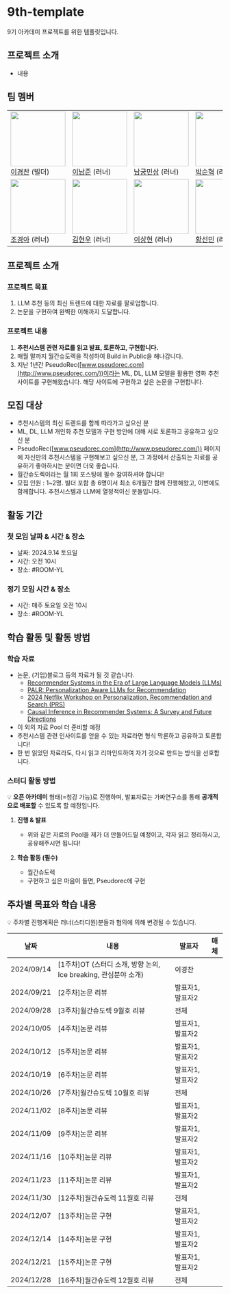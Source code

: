 # 9th-template
9기 아카데미 프로젝트를 위한 템플릿입니다.

## 프로젝트 소개
- 내용

## 팀 멤버
|    |  |   |    |
|---|------|-------|---------|
|   <img src = "https://github.com/user-attachments/assets/5567869c-f388-48bf-a023-f3593adee756" width="128px;"/> <br/> [이경찬](https://github.com/kyeongchan92) (빌더)  |  <img src = "https://github.com/user-attachments/assets/2d8f46c8-f9ad-46c9-a38e-40bedbd327bf" width="128px;"/> <br/> [이남준](https://github.com/dlskawns) (러너)  | <img src = "https://github.com/user-attachments/assets/89dcbbbc-0929-4f58-b6a9-c8db5f6825a1" width="128px;"/> <br/> [남궁민상](https://github.com/wholmesian) (러너)  |  <img src = "https://github.com/user-attachments/assets/ac295666-9ef3-4386-8f7e-5bd64b4ad40c" width="128px;"/> <br/> [박순혁](https://github.com/soonhp) (러너)  |
|  <img src = "https://github.com/user-attachments/assets/44bf7f06-eabb-4415-a5b9-f3520c1b5cdf)" width="128px;"/> <br/> [조경아](https://github.com/Choah) (러너)  |  <img src = "https://github.com/user-attachments/assets/28fade68-faf6-43c6-9ead-50b9e54311d2" width="128px;"/> <br/> [김현우](https://github.com/choco9966) (러너)|  <img src = "" width="128px;"/> <br/> [이상현]() (러너) |  <img src = "" width="128px;"/> <br/> [황선민]() (러너)  |

## 프로젝트 소개

### 프로젝트 목표
1. LLM 추천 등의 최신 트렌드에 대한 자료를 팔로업합니다.
2. 논문을 구현하여 완벽한 이해까지 도달합니다.

### 프로젝트 내용
1. **추천시스템 관련 자료를 읽고 발표, 토론하고, 구현합니다.**
2. 매월 말까지 월간슈도렉을 작성하여 Build in Public을 해나갑니다.
3. 지난 1년간 PseudoRec([www.pseudorec.com](http://www.pseudorec.com/))이라는 ML, DL, LLM 모델을 활용한 영화 추천 사이트를 구현해왔습니다. 해당 사이트에 구현하고 싶은 논문을 구현합니다.

## 모집 대상
- 추천시스템의 최신 트렌드를 함께 따라가고 싶으신 분
- ML, DL, LLM 개인화 추천 모델과 구현 방안에 대해 서로 토론하고 공유하고 싶으신 분
- PseudoRec([www.pseudorec.com](http://www.pseudorec.com/)) 페이지에 자신만의 추천시스템을 구현해보고 싶으신 분, 그 과정에서 산출되는 자료를 공유하기 좋아하시는 분이면 더욱 좋습니다.
- 월간슈도렉이라는 월 1회 포스팅에 필수 참여하셔야 합니다!
- 모집 인원 : 1~2명. 빌더 포함 총 6명이서 최소 6개월간 함께 진행해왔고, 이번에도 함께합니다. 추천시스템과 LLM에 열정적이신 분들입니다.

## 활동 기간
### 첫 모임 날짜 & 시간 & 장소
- 날짜: 2024.9.14 토요일
- 시간: 오전 10시
- 장소: #ROOM-YL

### 정기 모임 시간 & 장소
- 시간: 매주 토요일 오전 10시
- 장소: #ROOM-YL

## 학습 활동 및 활동 방법
### 학습 자료
- 논문, (기업)블로그 등의 자료가 될 것 같습니다.
  - [Recommender Systems in the Era of Large Language Models (LLMs)](https://arxiv.org/pdf/2307.02046)
  - [PALR: Personalization Aware LLMs for Recommendation](https://arxiv.org/pdf/2305.07622)
  - [2024 Netflix Workshop on Personalization, Recommendation and Search (PRS)](https://prs2024.splashthat.com/)
  - [Causal Inference in Recommender Systems: A Survey and Future Directions](https://arxiv.org/abs/2208.12397)
- 이 외의 자료 Pool 더 준비할 예정
- 추천시스템 관련 인사이트를 얻을 수 있는 자료라면 형식 막론하고 공유하고 토론합니다!
- 한 번 읽었던 자료라도, 다시 읽고 리마인드하여 자기 것으로 만드는 방식을 선호합니다.

### 스터디 활동 방법
💡 **오픈 아카데미** 형태(=청강 가능)로 진행하며, 발표자료는 가짜연구소를 통해 **공개적으로 배포할** 수 있도록 할 예정입니다.
    
1. **진행 & 발표**
    - 위와 같은 자료의 Pool을 제가 더 만들어드릴 예정이고, 각자 읽고 정리하시고, 공유해주시면 됩니다!
    
2. **학습 활동 (필수)**
    - 월간슈도렉
    - 구현하고 싶은 마음이 들면, Pseudorec에 구현


## 주차별 목표와 학습 내용
💡 주차별 진행계획은 러너(스터디원)분들과 협의에 의해 변경될 수 있습니다.

| 날짜 | 내용 | 발표자 | 매체 | 
| ----- | ----- | -------- | ----- |
| 2024/09/14 | [1주차]OT (스터디 소개, 방향 논의, Ice breaking, 관심분야 소개) | 이경찬 |  | 
| 2024/09/21 | [2주차]논문 리뷰 | 발표자1, 발표자2 |  | 
| 2024/09/28 | [3주차]월간슈도렉 9월호 리뷰 | 전체 |  | 
| 2024/10/05 | [4주차]논문 리뷰 | 발표자1, 발표자2 |  | 
| 2024/10/12 | [5주차]논문 리뷰 | 발표자1, 발표자2 |  | 
| 2024/10/19 | [6주차]논문 리뷰 | 발표자1, 발표자2 |  | 
| 2024/10/26 | [7주차]월간슈도렉 10월호 리뷰 | 전체 |  | 
| 2024/11/02 | [8주차]논문 리뷰 | 발표자1, 발표자2 |  | 
| 2024/11/09 | [9주차]논문 리뷰 | 발표자1, 발표자2 |  | 
| 2024/11/16 | [10주차]논문 리뷰 | 발표자1, 발표자2 |  | 
| 2024/11/23 | [11주차]논문 리뷰 | 발표자1, 발표자2 |  | 
| 2024/11/30 | [12주차]월간슈도렉 11월호 리뷰 | 전체 |  | 
| 2024/12/07 | [13주차]논문 구현 | 발표자1, 발표자2 |  | 
| 2024/12/14 | [14주차]논문 구현 | 발표자1, 발표자2 |  | 
| 2024/12/21 | [15주차]논문 구현 | 발표자1, 발표자2 |  | 
| 2024/12/28 | [16주차]월간슈도렉 12월호 리뷰 | 전체 |  | 
